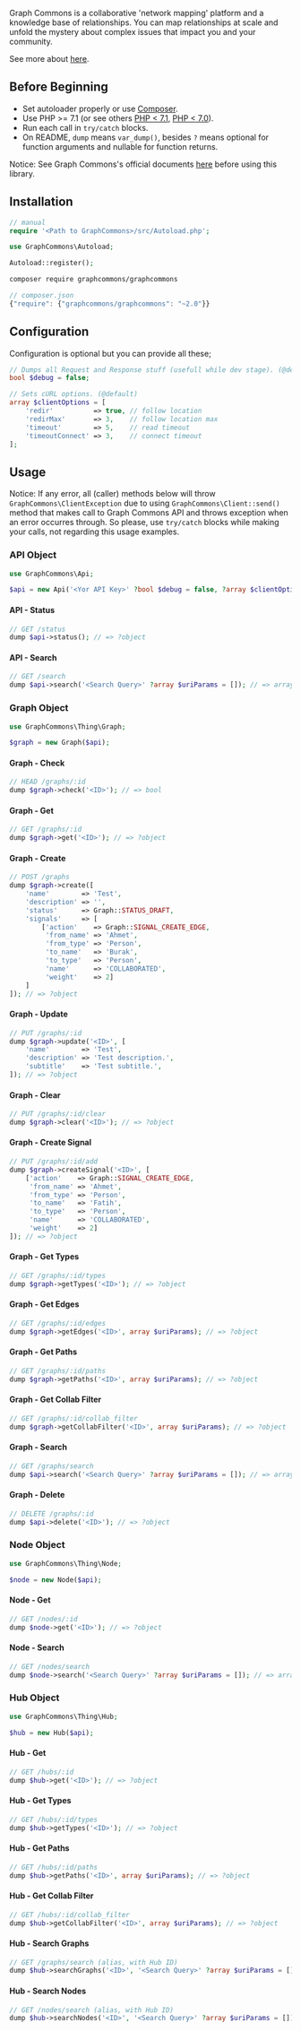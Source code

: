 Graph Commons is a collaborative 'network mapping' platform and a knowledge base of relationships. You can map relationships at scale and unfold the mystery about complex issues that impact you and your community.

See more about [here](//graphcommons.com/about).

## Before Beginning

- Set autoloader properly or use [Composer](//getcomposer.org).
- Use PHP >= 7.1 (or see others [PHP < 7.1](//github.com/graphcommons/graphcommons-php7-archive), [PHP < 7.0](//github.com/graphcommons/graphcommons-php-archive)).
- Run each call in `try/catch` blocks.
- On README, `dump` means `var_dump()`, besides `?` means optional for function arguments and nullable for function returns.

Notice: See Graph Commons's official documents [here](//graphcommons.github.io/api-v1/) before using this library.

## Installation

```php
// manual
require '<Path to GraphCommons>/src/Autoload.php';

use GraphCommons\Autoload;

Autoload::register();
```

```bash
composer require graphcommons/graphcommons
```

```js
// composer.json
{"require": {"graphcommons/graphcommons": "~2.0"}}
```

## Configuration

Configuration is optional but you can provide all these;

```php
// Dumps all Request and Response stuff (usefull while dev stage). (@default)
bool $debug = false;

// Sets cURL options. (@default)
array $clientOptions = [
    'redir'          => true, // follow location
    'redirMax'       => 3,    // follow location max
    'timeout'        => 5,    // read timeout
    'timeoutConnect' => 3,    // connect timeout
];
```

## Usage

Notice: If any error, all (caller) methods below will throw `GraphCommons\ClientException` due to using `GraphCommons\Client::send()` method that makes call to Graph Commons API and throws exception when an error occurres through. So please, use `try/catch` blocks while making your calls, not regarding this usage examples.

### API Object
```php
use GraphCommons\Api;

$api = new Api('<Yor API Key>' ?bool $debug = false, ?array $clientOptions = []);
```

#### API - Status
```php
// GET /status
dump $api->status(); // => ?object
```

#### API - Search
```php
// GET /search
dump $api->search('<Search Query>' ?array $uriParams = []); // => array
```

### Graph Object
```php
use GraphCommons\Thing\Graph;

$graph = new Graph($api);
```

#### Graph - Check
```php
// HEAD /graphs/:id
dump $graph->check('<ID>'); // => bool
```

#### Graph - Get
```php
// GET /graphs/:id
dump $graph->get('<ID>'); // => ?object
```

#### Graph - Create
```php
// POST /graphs
dump $graph->create([
    'name'        => 'Test',
    'description' => '',
    'status'      => Graph::STATUS_DRAFT,
    'signals'     => [
        ['action'    => Graph::SIGNAL_CREATE_EDGE,
         'from_name' => 'Ahmet',
         'from_type' => 'Person',
         'to_name'   => 'Burak',
         'to_type'   => 'Person',
         'name'      => 'COLLABORATED',
         'weight'    => 2]
    ]
]); // => ?object
```

#### Graph - Update
```php
// PUT /graphs/:id
dump $graph->update('<ID>', [
    'name'        => 'Test',
    'description' => 'Test description.',
    'subtitle'    => 'Test subtitle.',
]); // => ?object
```

#### Graph - Clear
```php
// PUT /graphs/:id/clear
dump $graph->clear('<ID>'); // => ?object
```

#### Graph - Create Signal
```php
// PUT /graphs/:id/add
dump $graph->createSignal('<ID>', [
    ['action'    => Graph::SIGNAL_CREATE_EDGE,
     'from_name' => 'Ahmet',
     'from_type' => 'Person',
     'to_name'   => 'Fatih',
     'to_type'   => 'Person',
     'name'      => 'COLLABORATED',
     'weight'    => 2]
]); // => ?object
```

#### Graph - Get Types
```php
// GET /graphs/:id/types
dump $graph->getTypes('<ID>'); // => ?object
```

#### Graph - Get Edges
```php
// GET /graphs/:id/edges
dump $graph->getEdges('<ID>', array $uriParams); // => ?object
```

#### Graph - Get Paths
```php
// GET /graphs/:id/paths
dump $graph->getPaths('<ID>', array $uriParams); // => ?object
```

#### Graph - Get Collab Filter
```php
// GET /graphs/:id/collab_filter
dump $graph->getCollabFilter('<ID>', array $uriParams); // => ?object
```

#### Graph - Search
```php
// GET /graphs/search
dump $api->search('<Search Query>' ?array $uriParams = []); // => array
```

#### Graph - Delete
```php
// DELETE /graphs/:id
dump $api->delete('<ID>'); // => ?object
```

### Node Object
```php
use GraphCommons\Thing\Node;

$node = new Node($api);
```

#### Node - Get
```php
// GET /nodes/:id
dump $node->get('<ID>'); // => ?object
```

#### Node - Search
```php
// GET /nodes/search
dump $node->search('<Search Query>' ?array $uriParams = []); // => array
```

### Hub Object
```php
use GraphCommons\Thing\Hub;

$hub = new Hub($api);
```

#### Hub - Get
```php
// GET /hubs/:id
dump $hub->get('<ID>'); // => ?object
```

#### Hub - Get Types
```php
// GET /hubs/:id/types
dump $hub->getTypes('<ID>'); // => ?object
```

#### Hub - Get Paths
```php
// GET /hubs/:id/paths
dump $hub->getPaths('<ID>', array $uriParams); // => ?object
```

#### Hub - Get Collab Filter
```php
// GET /hubs/:id/collab_filter
dump $hub->getCollabFilter('<ID>', array $uriParams); // => ?object
```

#### Hub - Search Graphs
```php
// GET /graphs/search (alias, with Hub ID)
dump $hub->searchGraphs('<ID>', '<Search Query>' ?array $uriParams = []); // => array
```

#### Hub - Search Nodes
```php
// GET /nodes/search (alias, with Hub ID)
dump $hub->searchNodes('<ID>', '<Search Query>' ?array $uriParams = []); // => array
```
